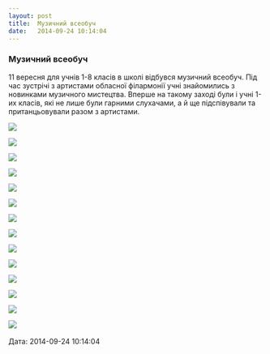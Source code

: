 ```yaml
---
layout: post
title:  Музичний всеобуч
date:   2014-09-24 10:14:04
---
```

### Музичний всеобуч 

11 вересня для учнів 1-8 класів в школі відбувся музичний всеобуч. Під час зустрічі з артистами обласної філармонії учні знайомились з новинками музичного мистецтва. Вперше на такому заході були і учні 1-их класів, які не лише були гарними слухачами, а й ще підспівували та пританцьовували разом з артистами.

![](/assets/tiger-1411542058.jpg)

![](/assets/tiger-1411542090.jpg)

![](/assets/tiger-1411542167.jpg)

![](/assets/tiger-1411542252.jpg)

![](/assets/tiger-1411542288.jpg)

![](/assets/tiger-1411542359.jpg)

![](/assets/tiger-1411542416.jpg)

![](/assets/tiger-1411542449.jpg)

![](/assets/tiger-1411542479.jpg)

![](/assets/tiger-1411542567.jpg)

![](/assets/tiger-1411542570.jpg)

![](/assets/tiger-1411542624.jpg)

![](/assets/tiger-1411542662.jpg)

![](/assets/tiger-1411542712.jpg) 

  
Дата: 2014-09-24 10:14:04